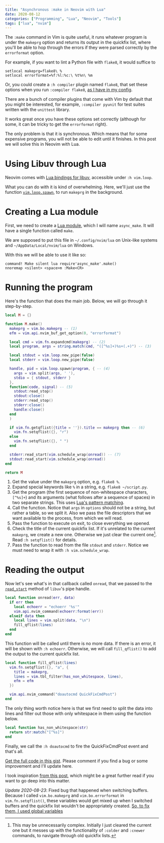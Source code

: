 ```yaml
---
title: "Asynchronous :make in Neovim with Lua"
date: 2020-08-12
categories: ["Programming", "Lua", "Neovim", "Tools"]
tags: ["lua", "nvim"]
---
```


The `:make` command in Vim is quite useful, it runs whatever program is under
the `makeprg` option and returns its output in the quickfix list, where you'll
be able to hop through the errors if they were parsed correctly by the
`errorformat` option.

For example, if you want to lint a Python file with `flake8`, it would suffice
to

```vim
setlocal makeprg=flake8\ %
setlocal errorformat=%f:%l:%c:\ %t%n\ %m
```

Or, you could create a `:h compiler` plugin named `flake8`, that set these
options when you run `:compiler flake8`, [as I have in my
config](https://github.com/phelipetls/dotfiles/blob/master/.config/nvim/compiler/flake8.vim).

There are a bunch of compiler plugins that come with Vim by default that you
might be interested, for example, `:compiler pyunit` for test suites written
with the `unittest` library.

It works great once you have these options set correctly (although for some, it
can be tricky to get the `errorformat` right).

The only problem is that it is synchronous. Which means that for some expensive
programs, you will not be able to edit until it finishes. In this post we will
solve this in Neovim with Lua.

# Using Libuv through Lua

Neovim comes with [Lua bindings for
libuv](https://github.com/luvit/luv/blob/master/docs.md), accessible under `:h
vim.loop`.

What you can do with it is kind of overwhelming. Here, we'll just use the
function
[`vim.loop.spawn`](https://github.com/luvit/luv/blob/master/docs.md#uvspawnpath-options-on_exit),
to run `makeprg` in the background.

# Creating a Lua module

First, we need to create a [Lua
module](https://www.tutorialspoint.com/lua/lua_modules.htm), which I will name
`async_make`. It will have a single function called `make`.

We are supposed to put this file in `~/.config/nvim/lua` on Unix-like systems
and `~/AppData/Local/nvim/lua` on Windows.

With this we will be able to use it like so:

```vim
command! Make silent lua require'async_make'.make()
nnoremap <silent> <space>m :Make<CR>
```

# Running the program

Here's the function that does the main job. Below, we will go through it
step-by-step.

```lua
local M = {}

function M.make()
  makeprg = vim.bo.makeprg -- (1)
  efm = vim.api.nvim_buf_get_option(0, "errorformat")

  local cmd = vim.fn.expandcmd(makeprg) -- (2)
  local program, args = string.match(cmd, "([^%s]+)%s+(.+)") -- (3)

  local stdout = vim.loop.new_pipe(false)
  local stderr = vim.loop.new_pipe(false)

  handle, pid = vim.loop.spawn(program, { -- (4)
    args = vim.split(args, ' '),
    stdio = { stdout, stderr }
  },
  function(code, signal) -- (5)
    stdout:read_stop()
    stdout:close()
    stderr:read_stop()
    stderr:close()
    handle:close()
  end
  )

  if vim.fn.getqflist({title = ''}).title == makeprg then -- (6)
    vim.fn.setqflist({}, "r")
  else
    vim.fn.setqflist({}, " ")
  end

  stderr:read_start(vim.schedule_wrap(onread)) -- (7)
  stdout:read_start(vim.schedule_wrap(onread))
end

return M
```

1. Get the value under the `makeprg` option, e.g. `flake8 %`.
2. Expand special keywords like `%` in a string, e.g. `flake8 ~/script.py`.
3. Get the program (the first sequence of non-whitespace characters, `[^%s]+`)
   and its arguments (what follows after a sequence of spaces) in two separate
   strings. This uses [Lua's pattern
   matching](http://lua-users.org/wiki/PatternsTutorial).
4. Call the function. Notice that `args` in `options` should not be a string,
   but rather a table, so we split it. Also we pass the file descriptors that
   we want available to the process, from which we will read.
5. Pass the function to execute on exit, to close everything we opened.
6. Check the title of the current quickfix list. If it's unrelated to the
   current `makeprg`, we create a new one. Otherwise we just clear the current
   one[^1]. Read `:h setqflist()` for details.
7. Pass the function to read from the file `stdout` and `stderr`. Notice we
   must need to wrap it with `:h vim.schedule_wrap`.


# Reading the output

Now let's see what's in that callback called `onread`, that we passed to the
[`read_start`](https://github.com/luvit/luv/blob/master/docs.md#uvread_startstream-callback)
method of `libuv`'s pipe handle.

```lua
local function onread(err, data)
  if err then
    local echoerr = "echoerr '%s'"
    vim.api.nvim_command(echoerr:format(err))
  elseif data then
    local lines = vim.split(data, "\n")
    fill_qflist(lines)
  end
end
```

This function will be called until there is no more data. If there is an error,
it will be shown with `:h echoerr`. Otherwise, we will call `fill_qflist()` to
add the output to the current quickfix list.

```lua
local function fill_qflist(lines)
  vim.fn.setqflist({}, "a", {
    title = makeprg,
    lines = vim.tbl_filter(has_non_whitespace, lines),
    efm = efm
  })

  vim.api.nvim_command("doautocmd QuickFixCmdPost")
end
```

The only thing worth notice here is that we first need to split the data into
lines and filter out those with only whitespace in them using the function
below.

```lua
local function has_non_whitespace(str)
  return str:match("[^%s]")
end
```

Finally, we call the `:h doautocmd` to fire the QuickFixCmdPost event and
that's all.

[Get the full code in this
gist](https://gist.github.com/phelipetls/639a1b5f021d17c4124cccc83e518566).
Please comment if you find a bug or some improvement and I'll update here.

I took inspiration [from this post](https://teukka.tech/vimloop.html), which
might be a great further read if you want to go deep into this matter.

*Update 2020-08-23*: Fixed bug that happened when switching buffers. Because I
called `vim.bo.makeprg` and `vim.bo.errorformat` in `vim.fn.setqflist()`, these
variables would get mixed up when I switched buffers and the quickfix list
wouldn't be appropriately created. [So, to fix them, I used global
variables](https://gist.github.com/phelipetls/639a1b5f021d17c4124cccc83e518566/revisions#diff-239751dbaf9aa06f928287497aba2cc0)

[^1]: This may be unnecessarily complex. Initially I just cleared the current
  one but it messes up with the functionality of `:colder` and `:cnewer`
  commands, to navigate through old quickfix lists.

